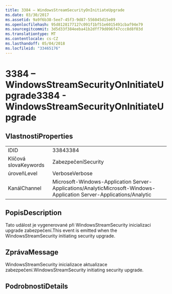 ```yaml
---
title: 3384 – WindowsStreamSecurityOnInitiateUpgrade
ms.date: 03/30/2017
ms.assetid: 9a9f6b38-5ee7-45f3-9d87-556045d15e09
ms.openlocfilehash: 95d8128177127c091f1bf51e6015491cbaf94e79
ms.sourcegitcommit: 3d5d33f384eeba41b2dff79d096f47ccc8d8f03d
ms.translationtype: MT
ms.contentlocale: cs-CZ
ms.lasthandoff: 05/04/2018
ms.locfileid: "33465176"
---
```

# <a name="3384---windowsstreamsecurityoninitiateupgrade"></a><span data-ttu-id="14fa9-102">3384 – WindowsStreamSecurityOnInitiateUpgrade</span><span class="sxs-lookup"><span data-stu-id="14fa9-102">3384 - WindowsStreamSecurityOnInitiateUpgrade</span></span>
## <a name="properties"></a><span data-ttu-id="14fa9-103">Vlastnosti</span><span class="sxs-lookup"><span data-stu-id="14fa9-103">Properties</span></span>  
  
|||  
|-|-|  
|<span data-ttu-id="14fa9-104">ID</span><span class="sxs-lookup"><span data-stu-id="14fa9-104">ID</span></span>|<span data-ttu-id="14fa9-105">3384</span><span class="sxs-lookup"><span data-stu-id="14fa9-105">3384</span></span>|  
|<span data-ttu-id="14fa9-106">Klíčová slova</span><span class="sxs-lookup"><span data-stu-id="14fa9-106">Keywords</span></span>|<span data-ttu-id="14fa9-107">Zabezpečení</span><span class="sxs-lookup"><span data-stu-id="14fa9-107">Security</span></span>|  
|<span data-ttu-id="14fa9-108">úroveň</span><span class="sxs-lookup"><span data-stu-id="14fa9-108">Level</span></span>|<span data-ttu-id="14fa9-109">Verbose</span><span class="sxs-lookup"><span data-stu-id="14fa9-109">Verbose</span></span>|  
|<span data-ttu-id="14fa9-110">Kanál</span><span class="sxs-lookup"><span data-stu-id="14fa9-110">Channel</span></span>|<span data-ttu-id="14fa9-111">Microsoft-Windows-Application Server-Applications/Analytic</span><span class="sxs-lookup"><span data-stu-id="14fa9-111">Microsoft-Windows-Application Server-Applications/Analytic</span></span>|  
  
## <a name="description"></a><span data-ttu-id="14fa9-112">Popis</span><span class="sxs-lookup"><span data-stu-id="14fa9-112">Description</span></span>  
 <span data-ttu-id="14fa9-113">Tato událost je vygenerované při WindowsStreamSecurity inicializaci upgrade zabezpečení.</span><span class="sxs-lookup"><span data-stu-id="14fa9-113">This event is emitted when the WindowsStreamSecurity initiating security upgrade.</span></span>  
  
## <a name="message"></a><span data-ttu-id="14fa9-114">Zpráva</span><span class="sxs-lookup"><span data-stu-id="14fa9-114">Message</span></span>  
 <span data-ttu-id="14fa9-115">WindowsStreamSecurity inicializace aktualizace zabezpečení.</span><span class="sxs-lookup"><span data-stu-id="14fa9-115">WindowsStreamSecurity initiating security upgrade.</span></span>  
  
## <a name="details"></a><span data-ttu-id="14fa9-116">Podrobnosti</span><span class="sxs-lookup"><span data-stu-id="14fa9-116">Details</span></span>
